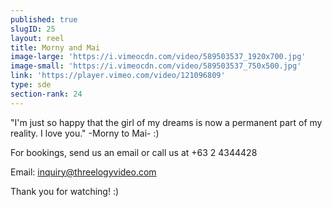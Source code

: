 ```yaml
---
published: true
slugID: 25
layout: reel
title: Morny and Mai
image-large: 'https://i.vimeocdn.com/video/589503537_1920x700.jpg'
image-small: 'https://i.vimeocdn.com/video/589503537_750x500.jpg'
link: 'https://player.vimeo.com/video/121096809'
type: sde
section-rank: 24
---
```

"I'm just so happy that the girl of my dreams is now a permanent part of my reality. I love you." -Morny to Mai- :) 

For bookings, send us an email or call us at +63 2 4344428

Email: inquiry@threelogyvideo.com

Thank you for watching! :)
